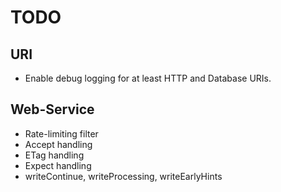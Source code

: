 # TODO

## URI

* Enable debug logging for at least HTTP and Database URIs.

## Web-Service

* Rate-limiting filter
* Accept handling
* ETag handling
* Expect handling
* writeContinue, writeProcessing, writeEarlyHints
